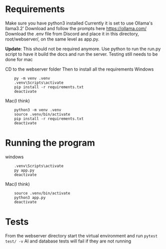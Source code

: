 # Requirements
Make sure you have python3 installed
Currently it is set to use Ollama's llama3.2'
Download and follow the prompts here https://ollama.com/
Download the .env file from Discord and place it in this directory, root/webserver/, on the same level as app.py.

**Update**: This should not be required anymore. Use python to run
the run.py script to have it build the docs and run the server. Testing still needs to be done for mac

CD to the webserver folder
Then to install all the requirements
Windows
```
    py -m venv .venv
    .venv\Scripts\activate
    pip install -r requirements.txt
    deactivate

```
Mac(I think)
```
    python3 -m venv .venv
    source .venv/bin/activate
    pip install -r requirements.txt
    deactivate
```

# Running the program
windows
```
    .venv\Scripts\activate
    py app.py
    deactivate

```
Mac(I think)
```
    source .venv/bin/activate
    python3 app.py
    deactivate
```

# Tests

From the webserver directory start the virtual environment and run `pytest test/ -v`
AI and database tests will fail if they are not running